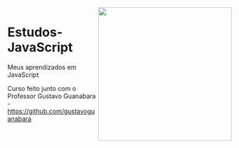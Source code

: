 <img src="logoJavaScript1.png" align="right" width="300">

# Estudos-JavaScript
 Meus aprendizados em JavaScript
 
 Curso feito junto com o Professor Gustavo Guanabara - https://github.com/gustavoguanabara
